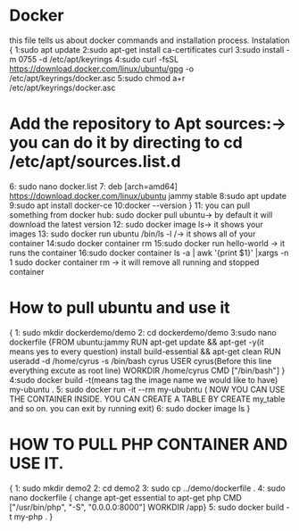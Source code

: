 # Docker

this file tells us about docker commands and installation process.
Instalation
{
  1:sudo apt update
  2:sudo apt-get install ca-certificates curl
  3:sudo install -m 0755 -d /etc/apt/keyrings
  4:sudo curl -fsSL https://download.docker.com/linux/ubuntu/gpg -o /etc/apt/keyrings/docker.asc
  5:sudo chmod a+r /etc/apt/keyrings/docker.asc

# Add the repository to Apt sources:-> you can do it by directing to cd /etc/apt/sources.list.d
  6: sudo nano docker.list
  7: deb [arch=amd64] https://download.docker.com/linux/ubuntu jammy stable
  8:sudo apt update
  9:sudo apt install docker-ce
  10:docker --version
}
  11: you can pull something from docker hub: sudo docker pull ubuntu-> by default it will download the latest version
  12: sudo docker image ls-> it shows your images
  13: sudo docker run ubuntu /bin/ls -l /-> it shows all of your container
  14:sudo docker container rm <NO of container>
  15:sudo docker run hello-world -> it runs the container
  16:sudo docker container ls -a | awk '{print $1}' |xargs -n 1 sudo docker container rm -> it will remove all running and stopped container
 # How to pull ubuntu and use it
 {
 1: sudo mkdir dockerdemo/demo
 2: cd dockerdemo/demo
 3:sudo nano dockerfile
   {FROM ubuntu:jammy
    RUN apt-get update && apt-get -y(it means yes to every question) install build-essential && apt-get clean
    RUN useradd -d /home/cyrus -s /bin/bash cyrus
    USER cyrus(Before this line everything excute as root line)
    WORKDIR /home/cyrus
    CMD ["/bin/bash"]
    }
  4:sudo docker build -t(means tag the image name we would like to have) my-ubuntu .
  5: sudo docker run -it --rm my-ububntu ( NOW YOU CAN USE THE CONTAINER INSIDE. YOU CAN CREATE A TABLE BY CREATE my_table and so on. you can exit by running exit)
  6: sudo docker image ls
  }
# HOW TO PULL PHP CONTAINER AND USE IT.
{
  1: sudo mkdir demo2
  2: cd demo2
  3: sudo cp ../demo/dockerfile .
  4: sudo nano dockerfile {
    change apt-get essential to apt-get php
    CMD ["/usr/bin/php", "-S", "0.0.0.0:8000"]
    WORKDIR /app}
  5: sudo docker build -t my-php .
  }
  #
  
    

   




















 
  
  
